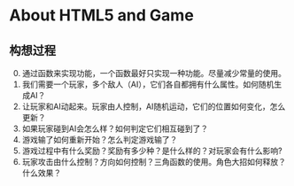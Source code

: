 # About HTML5 and Game 

## 构想过程
0. 通过函数来实现功能，一个函数最好只实现一种功能。尽量减少常量的使用。
1. 我们需要一个玩家，多个敌人（AI），它们各自都拥有什么属性。如何随机生成AI？
2. 让玩家和AI动起来。玩家由人控制，AI随机运动，它们的位置如何变化，怎么更新？
3. 如果玩家碰到AI会怎么样？如何判定它们相互碰到了？
5. 游戏输了如何重新开始？怎么判定游戏输了？
6. 游戏过程中有什么奖励？奖励有多少种？是什么样的？对玩家会有什么影响?
7. 玩家攻击由什么控制？方向如何控制？三角函数的使用。角色大招如何释放？什么效果？